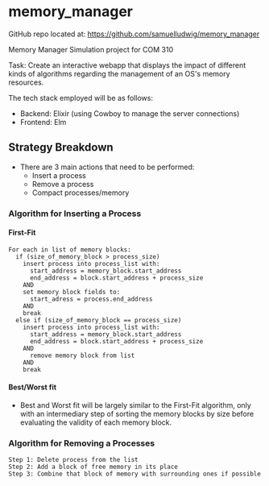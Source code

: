 # memory_manager

GitHub repo located at: https://github.com/samuelludwig/memory_manager

Memory Manager Simulation project for COM 310

Task: Create an interactive webapp that displays the impact of different kinds 
of algorithms regarding the management of an OS's memory resources.

The tech stack employed will be as follows:

- Backend: Elixir (using Cowboy to manage the server connections)
- Frontend: Elm

## Strategy Breakdown

- There are 3 main actions that need to be performed:
  - Insert a process
  - Remove a process
  - Compact processes/memory

### Algorithm for Inserting a Process 

#### First-Fit

```
For each in list of memory blocks:
  if (size_of_memory_block > process_size)
    insert process into process_list with:
      start_address = memory_block.start_address
      end_address = block.start_address + process_size
    AND
    set memory block fields to:
      start_adress = process.end_address
    AND
    break
  else if (size_of_memory_block == process_size)
    insert process into process_list with:
      start_address = memory_block.start_address
      end_address = block.start_address + process_size
    AND
      remove memory block from list
    AND
    break
```

#### Best/Worst fit

- Best and Worst fit will be largely similar to the First-Fit algorithm, only with an intermediary step of sorting the memory blocks by size before evaluating the validity of each memory block.

### Algorithm for Removing a Processes

```
Step 1: Delete process from the list
Step 2: Add a block of free memory in its place
Step 3: Combine that block of memory with surrounding ones if possible
```
